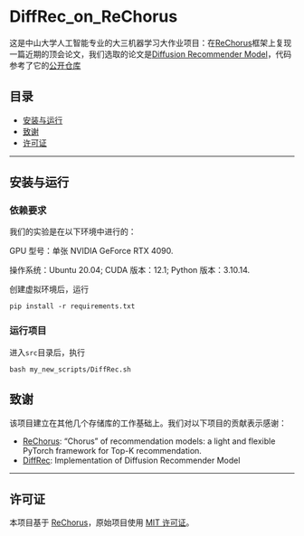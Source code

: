 # DiffRec_on_ReChorus

这是中山大学人工智能专业的大三机器学习大作业项目：在[ReChorus](https://github.com/THUwangcy/ReChorus)框架上复现一篇近期的顶会论文，我们选取的论文是[Diffusion Recommender Model](https://arxiv.org/abs/2304.04971)，代码参考了它的[公开仓库](https://github.com/YiyanXu/DiffRec?tab=readme-ov-file)

## 目录

- [安装与运行](#安装与运行)
- [致谢](#致谢)
- [许可证](#许可证)

---


## 安装与运行

### 依赖要求

我们的实验是在以下环境中进行的：

GPU 型号：单张 NVIDIA GeForce RTX 4090.

操作系统：Ubuntu 20.04; CUDA 版本：12.1; Python 版本：3.10.14.

创建虚拟环境后，运行
```
pip install -r requirements.txt
```

### 运行项目
进入`src`目录后，执行
```
bash my_new_scripts/DiffRec.sh
```

## 致谢

该项目建立在其他几个存储库的工作基础上。我们对以下项目的贡献表示感谢：

- [ReChorus](https://github.com/THUwangcy/ReChorus): “Chorus” of recommendation models: a light and flexible PyTorch framework for Top-K recommendation.
- [DiffRec](https://github.com/YiyanXu/DiffRec?tab=readme-ov-file): Implementation of Diffusion Recommender Model
---

## 许可证

本项目基于 [ReChorus](https://github.com/THUwangcy/ReChorus)，原始项目使用 [MIT 许可证](https://github.com/THUwangcy/ReChorus/blob/master/LICENSE)。 
